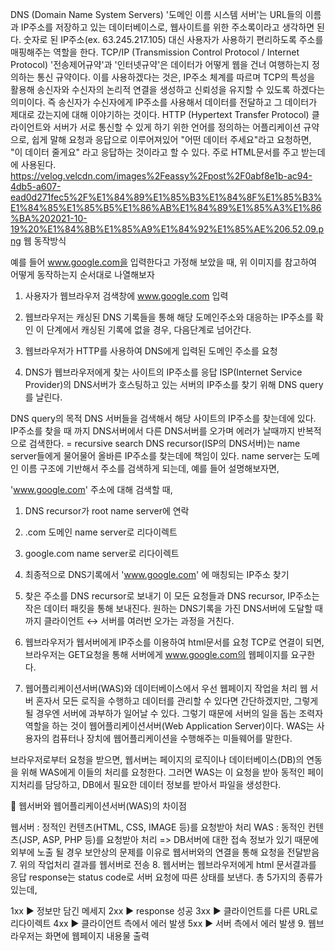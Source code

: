 DNS (Domain Name System Servers)
'도메인 이름 시스템 서버'는 URL들의 이름과 IP주소를 저장하고 있는 데이터베이스로, 웹사이트를 위한 주소록이라고 생각하면 된다.
숫자로 된 IP주소(ex. 63.245.217.105) 대신 사용자가 사용하기 편리하도록 주소를 매핑해주는 역할을 한다.
TCP/IP (Transmission Control Protocol / Internet Protocol)
'전송제어규약'과 '인터넷규약'은 데이터가 어떻게 웹을 건너 여행하는지 정의하는 통신 규약이다.
이를 사용하겠다는 것은, IP주소 체계를 따르며 TCP의 특성을 활용해 송신자와 수신자의 논리적 연결을 생성하고 신뢰성을 유지할 수 있도록 하겠다는 의미이다. 즉 송신자가 수신자에게 IP주소를 사용해서 데이터를 전달하고 그 데이터가 제대로 갔는지에 대해 이야기하는 것이다.
HTTP (Hypertext Transfer Protocol)
클라이언트와 서버가 서로 통신할 수 있게 하기 위한 언어를 정의하는 어플리케이션 규약으로, 쉽게 말해 요청과 응답으로 이루어져있어 "어떤 데이터 주세요"라고 요청하면, "이 데이터 줄게요" 라고 응답하는 것이라고 할 수 있다.
주로 HTML문서를 주고 받는데에 사용된다.
https://velog.velcdn.com/images%2Feassy%2Fpost%2F0abf8e1b-ac94-4db5-a607-ead0d271fec5%2F%E1%84%89%E1%85%B3%E1%84%8F%E1%85%B3%E1%84%85%E1%85%B5%E1%86%AB%E1%84%89%E1%85%A3%E1%86%BA%202021-10-19%20%E1%84%8B%E1%85%A9%E1%84%92%E1%85%AE%206.52.09.png
웹 동작방식


예를 들어 www.google.com을 입력한다고 가정해 보았을 때,
위 이미지를 참고하여 어떻게 동작하는지 순서대로 나열해보자

1. 사용자가 웹브라우저 검색창에 www.google.com 입력
2. 웹브라우저는 캐싱된 DNS 기록들을 통해 해당 도메인주소와 대응하는 IP주소를 확인
이 단계에서 캐싱된 기록에 없을 경우, 다음단계로 넘어간다.

3. 웹브라우저가 HTTP를 사용하여 DNS에게 입력된 도메인 주소를 요청
4. DNS가 웹브라우저에게 찾는 사이트의 IP주소를 응답
ISP(Internet Service Provider)의 DNS서버가 호스팅하고 있는 서버의 IP주소를 찾기 위해 DNS query를 날린다.

DNS query의 목적
DNS 서버들을 검색해서 해당 사이트의 IP주소를 찾는데에 있다.
IP주소를 찾을 때 까지 DNS서버에서 다른 DNS서버를 오가며 에러가 날때까지 반복적으로 검색한다. = recursive search
DNS recursor(ISP의 DNS서버)는 name server들에게 물어물어 올바른 IP주소를 찾는데에 책임이 있다. name server는 도메인 이름 구조에 기반해서 주소를 검색하게 되는데, 예를 들어 설명해보자면,


'www.google.com' 주소에 대해 검색할 때,
1. DNS recursor가 root name server에 연락
2. .com 도메인 name server로 리다이렉트
3. google.com name server로 리다이렉트
4. 최종적으로 DNS기록에서 'www.google.com' 에 매칭되는 IP주소 찾기
5. 찾은 주소를 DNS recursor로 보내기
이 모든 요청들과 DNS recursor, IP주소는 작은 데이터 패킷을 통해 보내진다.
원하는 DNS기록을 가진 DNS서버에 도달할 때까지
클라이언트 ↔️ 서버를 여러번 오가는 과정을 거친다.

5. 웹브라우저가 웹서버에게 IP주소를 이용하여 html문서를 요청
TCP로 연결이 되면, 브라우저는 GET요청을 통해 서버에게 www.google.com의 웹페이지를 요구한다.

6. 웹어플리케이션서버(WAS)와 데이터베이스에서 우선 웹페이지 작업을 처리
웹 서버 혼자서 모든 로직을 수행하고 데이터를 관리할 수 있다면 간단하겠지만,
그렇게 될 경우엔 서버에 과부하가 일어날 수 있다.
그렇기 때문에 서버의 일을 돕는 조력자 역할을 하는 것이 웹어플리케이션서버(Web Application Server)이다.
WAS는 사용자의 컴퓨터나 장치에 웹어플리케이션을 수행해주는 미들웨어를 말한다.

브라우저로부터 요청을 받으면,
웹서버는 페이지의 로직이나 데이터베이스(DB)의 연동을 위해 WAS에게 이들의 처리를 요청한다.
그러면 WAS는 이 요청을 받아 동적인 페이지처리를 담당하고,
DB에서 필요한 데이터 정보를 받아서 파일을 생성한다.

📍 웹서버와 웹어플리케이션서버(WAS)의 차이점

웹서버 : 정적인 컨텐츠(HTML, CSS, IMAGE 등)를 요청받아 처리
WAS : 동적인 컨텐츠(JSP, ASP, PHP 등)를 요청받아 처리
=> DB서버에 대한 접속 정보가 있기 때문에 외부에 노출 될 경우 보안상의 문제를 이유로 웹서버와의 연결을 통해 요청을 전달받음
7. 위의 작업처리 결과를 웹서버로 전송
8. 웹서버는 웹브라우저에게 html 문서결과를 응답
response는 status code로 서버 요청에 따른 상태를 보낸다.
총 5가지의 종류가 있는데,

1xx ▶️ 정보만 담긴 메세지
2xx ▶️ response 성공
3xx ▶️ 클라이언트를 다른 URL로 리다이렉트
4xx ▶️ 클라이언트 측에서 에러 발생
5xx ▶️ 서버 측에서 에러 발생
9. 웹브라우저는 화면에 웹페이지 내용물 출력
